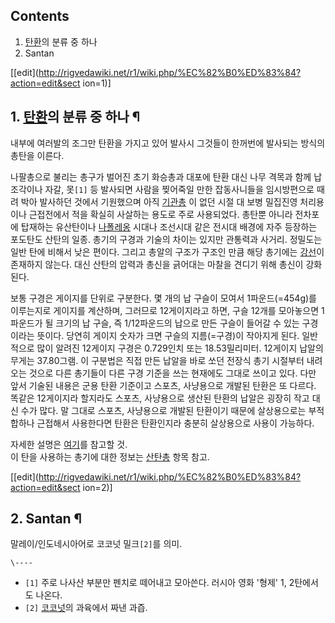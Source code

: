 ## Contents

    

1. [탄환](%ED%83%84%ED%99%98.md)의 분류 중 하나 
2. Santan 

[[edit](http://rigvedawiki.net/r1/wiki.php/%EC%82%B0%ED%83%84?action=edit&sect
ion=1)]

## 1. [탄환](%ED%83%84%ED%99%98.md)의 분류 중 하나 ¶

내부에 여러발의 조그만 탄환을 가지고 있어 발사시 그것들이 한꺼번에 발사되는 방식의 총탄을 이른다.

  

나팔총으로 불리는 총구가 벌어진 초기 화승총과 대포에 탄환 대신 나무 격목과 함께 납 조각이나 자갈, 못`[1]` 등 발사되면 사람을
찢어죽일 만한 잡동사니들을 임시방편으로 때려 박아 발사하던 것에서 기원했으며 아직
[기관총](%EA%B8%B0%EA%B4%80%EC%B4%9D.md) 이 없던 시절 대 보병 밀집진영 처리용이나 근접전에서 적을 확실히
사살하는 용도로 주로 사용되었다. 총탄뿐 아니라 전차포에 탑재하는 유산탄이나
[나폴레옹](%EB%82%98%ED%8F%B4%EB%A0%88%EC%98%B9.md) 시대나 조선시대 같은 전시대 배경에 자주 등장하는
포도탄도 산탄의 일종. 총기의 구경과 기술의 차이는 있지만 관통력과 사거리. 정밀도는 일반 탄에 비해서 낮은 편이다. 그리고 총알의 구조가
구조인 만큼 해당 총기에는 [강선](%EA%B0%95%EC%84%A0.md)이 존재하지 않는다. 대신 산탄의 압력과 총신을 긁어대는
마찰을 견디기 위해 총신이 강화된다.

  

보통 구경은 게이지를 단위로 구분한다. 몇 개의 납 구슬이 모여서 1파운드(=454g)를 이루는지로 게이지를 계산하며, 그러므로
12게이지라고 하면, 구슬 12개를 모아놓으면 1파운드가 될 크기의 납 구슬, 즉 1/12파운드의 납으로 만든 구슬이 들어갈 수 있는
구경이라는 뜻이다. 당연히 게이지 숫자가 크면 구슬의 지름(=구경)이 작아지게 된다. 일반적으로 많이 알려진 12게이지 구경은 0.729인치
또는 18.53밀리미터. 12게이지 납알의 무게는 37.80그램. 이 구분법은 직접 만든 납알을 바로 쏘던 전장식 총기 시절부터 내려오는
것으로 다른 총기들이 다른 구경 기준을 쓰는 현재에도 그대로 쓰이고 있다. 다만 앞서 기술된 내용은 군용 탄환 기준이고 스포츠, 사냥용으로
개발된 탄환은 또 다르다. 똑같은 12게이지라 할지라도 스포츠, 사냥용으로 생산된 탄환의 납알은 굉장히 작고 대신 수가 많다. 말 그대로
스포츠, 사냥용으로 개발된 탄환이기 때문에 살상용으로는 부적합하나 근접해서 사용한다면 탄환은 탄환인지라 충분히 살상용으로 사용이 가능하다.

  

자세한 설명은 [여기](%EC%B4%9D%EC%95%8C/%ED%83%84%EC%9E%90%EC%9D%98%20%EC%A2%85%EB%A5%98#s-2.md)를 참고할 것.  
이 탄을 사용하는 총기에 대한 정보는 [산탄총](%EC%82%B0%ED%83%84%EC%B4%9D.md) 항목 참고.

  

[[edit](http://rigvedawiki.net/r1/wiki.php/%EC%82%B0%ED%83%84?action=edit&sect
ion=2)]

## 2. Santan ¶

말레이/인도네시아어로 코코넛 밀크`[2]`를 의미.

`\----`

  * `[1]` 주로 나사산 부분만 펜치로 떼어내고 모아쓴다. 러시아 영화 '형제' 1, 2탄에서도 나온다.
  * `[2]` [코코넛](%EC%BD%94%EC%BD%94%EB%84%9B.md)의 과육에서 짜낸 과즙.


